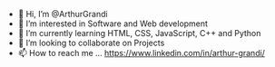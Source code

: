 - 👋 Hi, I’m @ArthurGrandi
- 👀 I’m interested in Software and Web development
- 🌱 I’m currently learning HTML, CSS, JavaScript, C++ and Python
- 💞️ I’m looking to collaborate on Projects
- 📫 How to reach me ... https://www.linkedin.com/in/arthur-grandi/

<!---
ArthurGrandi/ArthurGrandi is a ✨ special ✨ repository because its `README.md` (this file) appears on your GitHub profile.
You can click the Preview link to take a look at your changes.
--->
